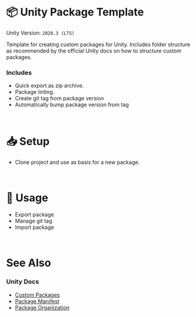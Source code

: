 # 📦 Unity Package Template

Unity Version: `2020.3 (LTS)`

Template for creating custom packages for Unity. Includes folder structure as recommended by the official Unity docs on how to structure custom packages.

### Includes

* Quick export as zip archive.
* Package linting.
* Create git tag from package version
* Automatically bump package version from tag

<br/>

# 📥 Setup

* Clone project and use as basis for a new package.

<br/>

# 🚀 Usage

* Export package
* Manage git tag
* Import package

<br/>

# See Also

### Unity Docs

* [Custom Packages](https://docs.unity3d.com/Manual/CustomPackages.html)
* [Package Manifest](https://docs.unity3d.com/Manual/upm-manifestPkg.html)
* [Package Organization](https://docs.unity3d.com/Manual/cus-layout.html)
